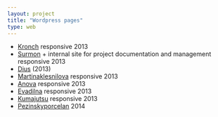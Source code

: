 ```yaml
---
layout: project
title: "Wordpress pages"
type: web
---
```

* [Kronch](http://kronch.eu/) <span class="label label-default">responsive</span> 2013
* [Surmon](http://surmon.org/) + internal site for project documentation and management <span class="label label-default">responsive</span> 2013
* [Dius](http://dius.cz/) (2013)
* [Martinaklesnilova](http://martinaklesnilova.cz/) <span class="label label-default">responsive</span> 2013
* [Anova](http://anova-jewelry.eu/) <span class="label label-default">responsive</span> 2013
* [Evadilna](http://evadilna.cz/) <span class="label label-default">responsive</span> 2013
* [Kumajutsu](http://kumajutsu.cz/) <span class="label label-default">responsive</span> 2013
* [Pezinskyporcelan](http://pezinskyporcelan.cz/) 2014
